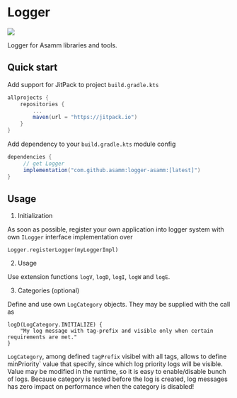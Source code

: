 # Logger

[![](https://jitpack.io/v/asamm/logger-asamm.svg)](https://jitpack.io/#asamm/logger-asamm)

Logger for Asamm libraries and tools.

## Quick start

Add support for JitPack to project `build.gradle.kts`

```gradle
allprojects {
    repositories {
        ...
        maven(url = "https://jitpack.io")
    }
}
```

Add dependency to your `build.gradle.kts` module config

```gradle
dependencies {
     // get Logger
     implementation("com.github.asamm:logger-asamm:[latest]")
}
```

## Usage

1. Initialization

As soon as possible, register your own application into logger system with own `ILogger` interface implementation over

```
Logger.registerLogger(myLoggerImpl)
```

2. Usage

Use extension functions `logV`, `logD`, `logI`, `logW` and `logE`.

3. Categories (optional)

Define and use own `LogCategory` objects. They may be supplied with the call as

```
logD(LogCategory.INITIALIZE) {
    "My log message with tag-prefix and visible only when certain requirements are met."
}
```

`LogCategory`, among defined `tagPrefix` visibel with all tags, allows to define minPriority` value that specify, since which log priority logs will be visible. Value may be modified in the runtime, so it is easy to enable/disable bunch of logs. Because category is tested before the log is created, log messages has zero impact on performance when the category is disabled!
